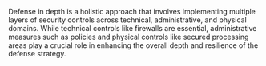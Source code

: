 Defense in depth is a holistic approach that involves implementing multiple layers of security controls across technical, administrative, and physical domains. While technical controls like firewalls are essential, administrative measures such as policies and physical controls like secured processing areas play a crucial role in enhancing the overall depth and resilience of the defense strategy.
